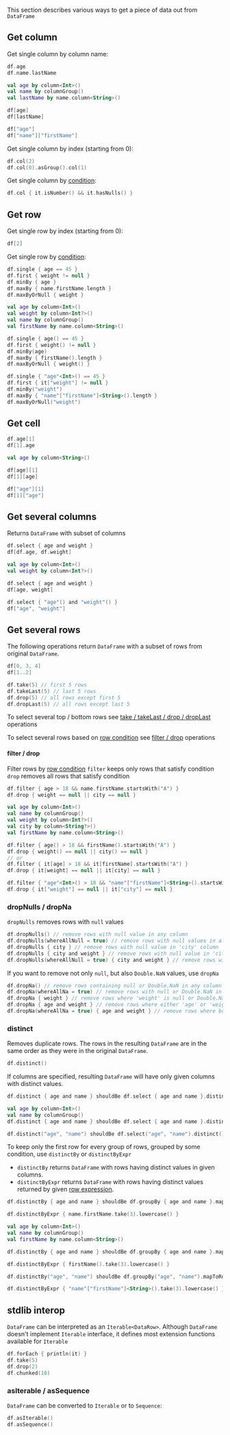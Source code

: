 [//]: # (title: Access)

<!---IMPORT org.jetbrains.kotlinx.dataframe.samples.api.Access-->

This section describes various ways to get a piece of data out from `DataFrame`
## Get column
Get single column by column name:

<!---FUN getColumnByName-->
<tabs>
<tab title="Properties">

```kotlin
df.age
df.name.lastName
```

</tab>
<tab title="Accessors">

```kotlin
val age by column<Int>()
val name by columnGroup()
val lastName by name.column<String>()

df[age]
df[lastName]
```

</tab>
<tab title="Strings">

```kotlin
df["age"]
df["name"]["firstName"]
```

</tab></tabs>
<!---END-->

Get single column by index (starting from 0):

<!---FUN getColumnByIndex-->

```kotlin
df.col(2)
df.col(0).asGroup().col(1)
```

<!---END-->
Get single column by [condition](columns.md#column-conditions):

<!---FUN getColumnByCondition-->

```kotlin
df.col { it.isNumber() && it.hasNulls() }
```

<!---END-->

## Get row

Get single row by index (starting from 0):

<!---FUN getRowByIndex-->

```kotlin
df[2]
```

<!---END-->

Get single row by [condition](rows.md#row-conditions):

<!---FUN getRowByCondition-->
<tabs>
<tab title="Properties">

```kotlin
df.single { age == 45 }
df.first { weight != null }
df.minBy { age }
df.maxBy { name.firstName.length }
df.maxByOrNull { weight }
```

</tab>
<tab title="Accessors">

```kotlin
val age by column<Int>()
val weight by column<Int?>()
val name by columnGroup()
val firstName by name.column<String>()

df.single { age() == 45 }
df.first { weight() != null }
df.minBy(age)
df.maxBy { firstName().length }
df.maxByOrNull { weight() }
```

</tab>
<tab title="Strings">

```kotlin
df.single { "age"<Int>() == 45 }
df.first { it["weight"] != null }
df.minBy("weight")
df.maxBy { "name"["firstName"]<String>().length }
df.maxByOrNull("weight")
```

</tab></tabs>
<!---END-->

## Get cell

<!---FUN getCell-->
<tabs>
<tab title="Properties">

```kotlin
df.age[1]
df[1].age
```

</tab>
<tab title="Accessors">

```kotlin
val age by column<String>()

df[age][1]
df[1][age]
```

</tab>
<tab title="Strings">

```kotlin
df["age"][1]
df[1]["age"]
```

</tab></tabs>
<!---END-->
## Get several columns

Returns `DataFrame` with subset of columns

<!---FUN getColumnsByName-->
<tabs>
<tab title="Properties">

```kotlin
df.select { age and weight }
df[df.age, df.weight]
```

</tab>
<tab title="Accessors">

```kotlin
val age by column<Int>()
val weight by column<Int?>()

df.select { age and weight }
df[age, weight]
```

</tab>
<tab title="Strings">

```kotlin
df.select { "age"() and "weight"() }
df["age", "weight"]
```

</tab></tabs>
<!---END-->

## Get several rows

The following operations return `DataFrame` with a subset of rows from original `DataFrame`.

<!---FUN getSeveralRows-->

```kotlin
df[0, 3, 4]
df[1..2]

df.take(5) // first 5 rows
df.takeLast(5) // last 5 rows
df.drop(5) // all rows except first 5
df.dropLast(5) // all rows except last 5
```

<!---END-->
To select several top / bottom rows see [take / takeLast / drop / dropLast](#take--takelast--drop--droplast) operations

To select several rows based on [row condition](rows.md#row-conditions) see [filter / drop](#filter-drop) operations

#### filter / drop
Filter rows by [row condition](rows.md#row-conditions)
`filter` keeps only rows that satisfy condition
`drop` removes all rows that satisfy condition

<!---FUN filterDrop-->
<tabs>
<tab title="Properties">

```kotlin
df.filter { age > 18 && name.firstName.startsWith("A") }
df.drop { weight == null || city == null }
```

</tab>
<tab title="Accessors">

```kotlin
val age by column<Int>()
val name by columnGroup()
val weight by column<Int?>()
val city by column<String?>()
val firstName by name.column<String>()

df.filter { age() > 18 && firstName().startsWith("A") }
df.drop { weight() == null || city() == null }
// or
df.filter { it[age] > 18 && it[firstName].startsWith("A") }
df.drop { it[weight] == null || it[city] == null }
```

</tab>
<tab title="Strings">

```kotlin
df.filter { "age"<Int>() > 18 && "name"["firstName"]<String>().startsWith("A") }.nrow shouldBe 1
df.drop { it["weight"] == null || it["city"] == null }
```

</tab></tabs>
<!---END-->

### dropNulls / dropNa
`dropNulls` removes rows with `null` values

<!---FUN dropNulls-->

```kotlin
df.dropNulls() // remove rows with null value in any column
df.dropNulls(whereAllNull = true) // remove rows with null values in all columns
df.dropNulls { city } // remove rows with null value in 'city' column
df.dropNulls { city and weight } // remove rows with null value in 'city' OR 'weight' columns
df.dropNulls(whereAllNull = true) { city and weight } // remove rows with null value in 'city' AND 'weight' columns
```

<!---END-->

If you want to remove not only `null`, but also `Double.NaN` values, use `dropNa` 

<!---FUN dropNa-->

```kotlin
df.dropNa() // remove rows containing null or Double.NaN in any column
df.dropNa(whereAllNa = true) // remove rows with null or Double.NaN in all columns
df.dropNa { weight } // remove rows where 'weight' is null or Double.NaN
df.dropNa { age and weight } // remove rows where either 'age' or 'weight' is null or Double.NaN
df.dropNa(whereAllNa = true) { age and weight } // remove rows where both 'age' and 'weight' are null or Double.NaN
```

<!---END-->

### distinct

Removes duplicate rows.
The rows in the resulting `DataFrame` are in the same order as they were in the original `DataFrame`.

<!---FUN distinct-->

```kotlin
df.distinct()
```

<!---END-->

If columns are specified, resulting `DataFrame` will have only given columns with distinct values.

<!---FUN distinctColumns-->
<tabs>
<tab title="Properties">

```kotlin
df.distinct { age and name } shouldBe df.select { age and name }.distinct()
```

</tab>
<tab title="Accessors">

```kotlin
val age by column<Int>()
val name by columnGroup()
df.distinct { age and name } shouldBe df.select { age and name }.distinct()
```

</tab>
<tab title="Strings">

```kotlin
df.distinct("age", "name") shouldBe df.select("age", "name").distinct()
```

</tab></tabs>
<!---END-->

To keep only the first row for every group of rows, grouped by some condition, use `distinctBy` or `distinctByExpr`
* `distinctBy` returns `DataFrame` with rows having distinct values in given columns.
* `distinctByExpr` returns `DataFrame` with rows having distinct values returned by given [row expression](rows.md#row-expressions).

<!---FUN distinctBy-->
<tabs>
<tab title="Properties">

```kotlin
df.distinctBy { age and name } shouldBe df.groupBy { age and name }.mapToRows { group.first() }

df.distinctByExpr { name.firstName.take(3).lowercase() }
```

</tab>
<tab title="Accessors">

```kotlin
val age by column<Int>()
val name by columnGroup()
val firstName by name.column<String>()

df.distinctBy { age and name } shouldBe df.groupBy { age and name }.mapToRows { group.first() }

df.distinctByExpr { firstName().take(3).lowercase() }
```

</tab>
<tab title="Strings">

```kotlin
df.distinctBy("age", "name") shouldBe df.groupBy("age", "name").mapToRows { group.first() }

df.distinctByExpr { "name"["firstName"]<String>().take(3).lowercase() }
```

</tab></tabs>
<!---END-->

## stdlib interop

`DataFrame` can be interpreted as an `Iterable<DataRow>`. Although `DataFrame` doesn't implement `Iterable` interface, it defines most extension functions available for `Iterable`
<!---FUN iterableApi-->

```kotlin
df.forEach { println(it) }
df.take(5)
df.drop(2)
df.chunked(10)
```

<!---END-->

### asIterable / asSequence

`DataFrame` can be converted to `Iterable` or to `Sequence`:
<!---FUN asIterableOrSequence-->

```kotlin
df.asIterable()
df.asSequence()
```

<!---END-->


